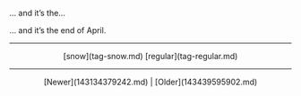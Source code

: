 <!--
title: &hellip; and it&rsquo;s the end of April.
date: 2020-06-28T14:38:48.440Z
tags: snow, regular
-->

&hellip; and it&rsquo;s the...
<p>&hellip; and it&rsquo;s the end of April.</p>

<!--BOTTOM-POST-NAVIGATION-->
---

<center>[snow](tag-snow.md) [regular](tag-regular.md)</center>

---

<center>[Newer](143134379242.md) | [Older](143439595902.md)</center>